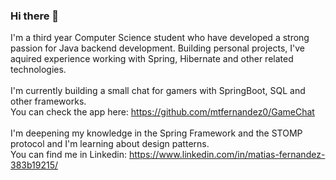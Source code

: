 ### Hi there 👋

I'm a third year Computer Science student who have developed a strong passion for Java backend development.
Building personal projects, I've aquired experience working with Spring, Hibernate and other related technologies.
<br><br>
I'm currently building a small chat for gamers with SpringBoot, SQL and other frameworks.<br>
You can check the app here: https://github.com/mtfernandez0/GameChat
<br><br>
I'm deepening my knowledge in the Spring Framework and the STOMP protocol and I'm learning about design patterns.<br>
You can find me in Linkedin: https://www.linkedin.com/in/matias-fernandez-383b19215/

<!--
**mtfernandez0/mtfernandez0** is a ✨ _special_ ✨ repository because its `README.md` (this file) appears on your GitHub profile.

Here are some ideas to get you started:

- 🔭 I’m currently working on ...
- 🌱 I’m currently learning ...
- 👯 I’m looking to collaborate on ...
- 🤔 I’m looking for help with ...
- 💬 Ask me about ...
- 📫 How to reach me: ...
- ⚡ Fun fact: ...
-->
